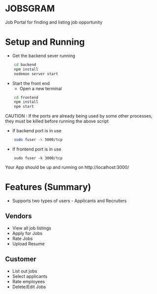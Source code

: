 # JOBSGRAM
Job Portal for finding and listing job opportunity

# Setup and Running 

* Get the backend sever running

```bash
    cd backend
    npm install
    nodemon server start
```

* Start the front end
  *  Open a new terminal

```bash
    cd frontend
    npm install
    npm start
```

CAUTION : If the ports are already being used by some other processes, they must be killed before running the above script
* If backend port is in use
```bash
    sudo fuser -k 5000/tcp
```
* If frontend port is in use
``` 
    sudo fuser -k 3000/tcp
```

Your App should be up and running on http://localhost:3000/

# Features (Summary)

* Supports two types of users - Applicants and Recruiters

## Vendors 
* View all job listings
* Apply for Jobs
* Rate Jobs
* Upload Resume

## Customer
* List out jobs
* Select applicants
* Rate employees
* Delete/Edit Jobs